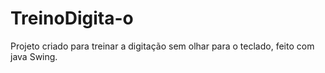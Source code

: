 # TreinoDigita-o

Projeto criado para treinar a digitação sem olhar para o teclado, feito com java Swing.

